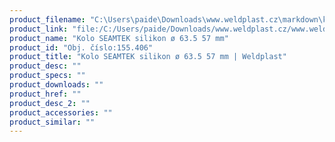 ```yaml
---
product_filename: "C:\Users\paide\Downloads\www.weldplast.cz\markdown\kolo-seamtek-silikon-o-635-57-mm_pg=3.md"
product_link: "file:/C:/Users/paide/Downloads/www.weldplast.cz/www.weldplast.cz/kolo-seamtek-silikon-o-635-57-mm_pg=3"
product_name: "Kolo SEAMTEK silikon ø 63.5 57 mm"
product_id: "Obj. číslo:155.406"
product_title: "Kolo SEAMTEK silikon ø 63.5 57 mm | Weldplast"
product_desc: ""
product_specs: ""
product_downloads: ""
product_href: ""
product_desc_2: ""
product_accessories: ""
product_similar: ""
---
```


